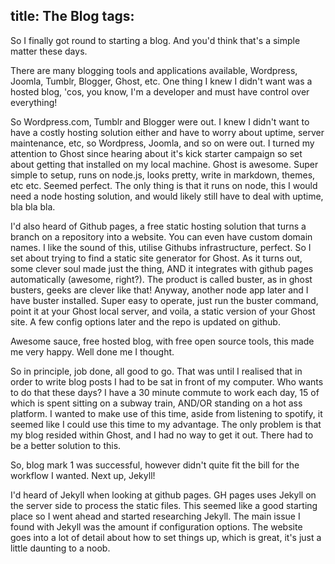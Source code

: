 title: The Blog
tags:
---

So I finally got round to starting a blog. And you'd think that's a simple matter these days.

 There are many blogging tools and applications available, Wordpress, Joomla, Tumblr, Blogger, Ghost, etc. One thing I knew I didn't want was a hosted blog, 'cos, you know, I'm a developer and must have control over everything! 

<!-- more -->

So Wordpress.com, Tumblr and Blogger were out. I knew I didn't want to have a costly hosting solution either and have to worry about uptime, server maintenance, etc, so Wordpress, Joomla, and so on were out. I turned my attention to Ghost since hearing about it's kick starter campaign so set about getting that installed on my local machine. Ghost is awesome. Super simple to setup, runs on node.js, looks pretty, write in markdown, themes, etc etc. Seemed perfect. The only thing is that it runs on node, this I would need a node hosting solution, and would likely still have to deal with uptime, bla bla bla.

 I'd also heard of Github pages, a free static hosting solution that turns a branch on a repository into a website. You can even have custom domain names. I like the sound of this, utilise Githubs infrastructure, perfect. So I set about trying to find a static site generator for Ghost. As it turns out, some clever soul made just the thing, AND it integrates with github pages automatically (awesome, right?). The product is called buster, as in ghost busters, geeks are clever like that! Anyway, another node app later and I have buster installed. Super easy to operate, just run the buster command, point it at your Ghost local server, and voila, a static version of your Ghost site. A few config options later and the repo is updated on github. 
 
 Awesome sauce, free hosted blog, with free open source tools, this made me very happy. Well done me I thought. 
 
So in principle, job done, all good to go. That was until I realised that in order to write blog posts I had to be sat in front of my computer. Who wants to do that these days? I have a 30 minute commute to work each day, 15 of which is spent sitting on a subway train, AND/OR standing on a hot ass platform. I wanted to make use of this time, aside from listening to spotify, it seemed like I could use this time to my advantage. The only problem is that my blog resided within Ghost, and I had no way to get it out. There had to be a better solution to this. 

So, blog mark 1 was successful, however didn't quite fit the bill for the workflow I wanted. 
 Next up, Jekyll!
 
I'd heard of Jekyll when looking at github pages. GH pages uses Jekyll on the server side to process the static files. This seemed like a good starting place so I went ahead and started researching Jekyll. The main issue I found with Jekyll was the amount if configuration options. The website goes into a lot of detail about how to set things up, which is great, it's just a little daunting to a noob.  

